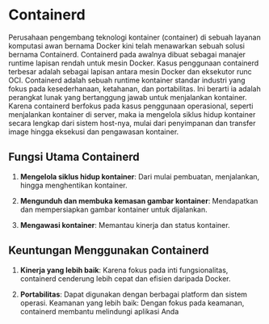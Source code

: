 # Containerd

Perusahaan pengembang teknologi kontainer (container) di sebuah layanan komputasi awan bernama Docker kini telah menawarkan sebuah solusi bernama Containerd. Containerd pada awalnya dibuat sebagai manajer runtime lapisan rendah untuk mesin Docker. Kasus penggunaan containerd terbesar adalah sebagai lapisan antara mesin Docker dan eksekutor runc OCI.  Containerd adalah sebuah runtime kontainer standar industri yang fokus pada kesederhanaan, ketahanan, dan portabilitas. Ini berarti ia adalah perangkat lunak yang bertanggung jawab untuk menjalankan kontainer. Karena containerd berfokus pada kasus penggunaan operasional, seperti menjalankan kontainer di server, maka ia mengelola siklus hidup kontainer secara lengkap dari sistem host-nya, mulai dari penyimpanan dan transfer image hingga eksekusi dan pengawasan kontainer. 

## Fungsi Utama Containerd

1. **Mengelola siklus hidup kontainer**: Dari mulai pembuatan, menjalankan, hingga menghentikan kontainer.

2. **Mengunduh dan membuka kemasan gambar kontainer**: Mendapatkan dan mempersiapkan gambar kontainer untuk dijalankan.

3. **Mengawasi kontainer**: Memantau kinerja dan status kontainer.

## Keuntungan Menggunakan Containerd
1. **Kinerja yang lebih baik**: Karena fokus pada inti fungsionalitas, containerd cenderung lebih cepat dan efisien daripada Docker.

2. **Portabilitas**: Dapat digunakan dengan berbagai platform dan sistem operasi.
Keamanan yang lebih baik: Dengan fokus pada keamanan, containerd membantu melindungi aplikasi Anda

